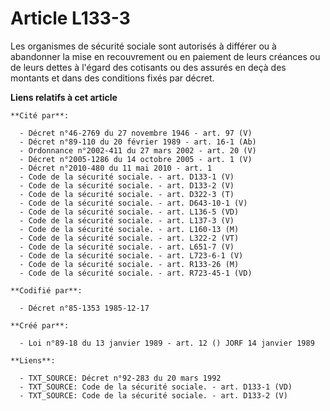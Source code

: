 # Article L133-3

Les organismes de sécurité sociale sont autorisés à différer ou à abandonner la mise en recouvrement ou en paiement de leurs
créances ou de leurs dettes à l'égard des cotisants ou des assurés en deçà des montants et dans des conditions fixés par
décret.

**Liens relatifs à cet article**

	**Cité par**:

	  - Décret n°46-2769 du 27 novembre 1946 - art. 97 (V)
	  - Décret n°89-110 du 20 février 1989 - art. 16-1 (Ab)
	  - Ordonnance n°2002-411 du 27 mars 2002 - art. 20 (V)
	  - Décret n°2005-1286 du 14 octobre 2005 - art. 1 (V)
	  - Décret n°2010-480 du 11 mai 2010 - art. 1
	  - Code de la sécurité sociale. - art. D133-1 (V)
	  - Code de la sécurité sociale. - art. D133-2 (V)
	  - Code de la sécurité sociale. - art. D322-3 (T)
	  - Code de la sécurité sociale. - art. D643-10-1 (V)
	  - Code de la sécurité sociale. - art. L136-5 (VD)
	  - Code de la sécurité sociale. - art. L137-3 (V)
	  - Code de la sécurité sociale. - art. L160-13 (M)
	  - Code de la sécurité sociale. - art. L322-2 (VT)
	  - Code de la sécurité sociale. - art. L651-7 (V)
	  - Code de la sécurité sociale. - art. L723-6-1 (V)
	  - Code de la sécurité sociale. - art. R133-26 (M)
	  - Code de la sécurité sociale. - art. R723-45-1 (VD)

	**Codifié par**:

	  - Décret n°85-1353 1985-12-17

	**Créé par**:

	  - Loi n°89-18 du 13 janvier 1989 - art. 12 () JORF 14 janvier 1989

	**Liens**:

	  - TXT_SOURCE: Décret n°92-283 du 20 mars 1992
	  - TXT_SOURCE: Code de la sécurité sociale. - art. D133-1 (VD)
	  - TXT_SOURCE: Code de la sécurité sociale. - art. D133-2 (V)
